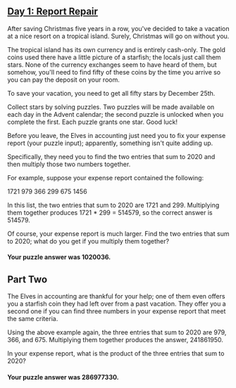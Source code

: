 ## [Day 1: Report Repair](https://adventofcode.com/2020/day/1)

After saving Christmas five years in a row, you've decided to take a vacation at a nice resort on a
tropical island. Surely, Christmas will go on without you.

The tropical island has its own currency and is entirely cash-only. The gold coins used there have a
little picture of a starfish; the locals just call them stars. None of the currency exchanges seem
to have heard of them, but somehow, you'll need to find fifty of these coins by the time you arrive
so you can pay the deposit on your room.

To save your vacation, you need to get all fifty stars by December 25th.

Collect stars by solving puzzles. Two puzzles will be made available on each day in the Advent
calendar; the second puzzle is unlocked when you complete the first. Each puzzle grants one star.
Good luck!

Before you leave, the Elves in accounting just need you to fix your expense report (your puzzle
input); apparently, something isn't quite adding up.

Specifically, they need you to find the two entries that sum to 2020 and then multiply those two
numbers together.

For example, suppose your expense report contained the following:

1721 979 366 299 675 1456

In this list, the two entries that sum to 2020 are 1721 and 299. Multiplying them together produces
1721 * 299 = 514579, so the correct answer is 514579.

Of course, your expense report is much larger. Find the two entries that sum to 2020; what do you
get if you multiply them together?

#### Your puzzle answer was 1020036.

## Part Two

The Elves in accounting are thankful for your help; one of them even offers you a starfish coin they
had left over from a past vacation. They offer you a second one if you can find three numbers in
your expense report that meet the same criteria.

Using the above example again, the three entries that sum to 2020 are 979, 366, and 675. Multiplying
them together produces the answer, 241861950.

In your expense report, what is the product of the three entries that sum to 2020?

#### Your puzzle answer was 286977330.